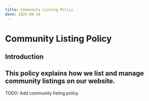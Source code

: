 ```yaml
---
title: Community Listing Policy
date: 2025-09-14
---
```


# Community Listing Policy

## Introduction

This policy explains how we list and manage community listings on our website.
---

TODO: Add community listing policy